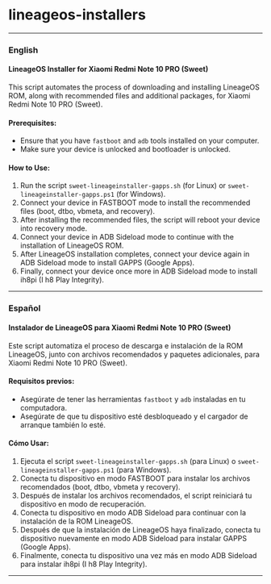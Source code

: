 # lineageos-installers


---

### English

#### LineageOS Installer for Xiaomi Redmi Note 10 PRO (Sweet)

This script automates the process of downloading and installing LineageOS ROM, along with recommended files and additional packages, for Xiaomi Redmi Note 10 PRO (Sweet).

#### Prerequisites:

- Ensure that you have `fastboot` and `adb` tools installed on your computer.
- Make sure your device is unlocked and bootloader is unlocked.

#### How to Use:

1. Run the script `sweet-lineageinstaller-gapps.sh` (for Linux) or `sweet-lineageinstaller-gapps.ps1` (for Windows).
2. Connect your device in FASTBOOT mode to install the recommended files (boot, dtbo, vbmeta, and recovery).
3. After installing the recommended files, the script will reboot your device into recovery mode.
4. Connect your device in ADB Sideload mode to continue with the installation of LineageOS ROM.
5. After LineageOS installation completes, connect your device again in ADB Sideload mode to install GAPPS (Google Apps).
6. Finally, connect your device once more in ADB Sideload mode to install ih8pi (I h8 Play Integrity).

---

### Español

#### Instalador de LineageOS para Xiaomi Redmi Note 10 PRO (Sweet)

Este script automatiza el proceso de descarga e instalación de la ROM LineageOS, junto con archivos recomendados y paquetes adicionales, para Xiaomi Redmi Note 10 PRO (Sweet).

#### Requisitos previos:

- Asegúrate de tener las herramientas `fastboot` y `adb` instaladas en tu computadora.
- Asegúrate de que tu dispositivo esté desbloqueado y el cargador de arranque también lo esté.

#### Cómo Usar:

1. Ejecuta el script `sweet-lineageinstaller-gapps.sh` (para Linux) o `sweet-lineageinstaller-gapps.ps1` (para Windows).
2. Conecta tu dispositivo en modo FASTBOOT para instalar los archivos recomendados (boot, dtbo, vbmeta y recovery).
3. Después de instalar los archivos recomendados, el script reiniciará tu dispositivo en modo de recuperación.
4. Conecta tu dispositivo en modo ADB Sideload para continuar con la instalación de la ROM LineageOS.
5. Después de que la instalación de LineageOS haya finalizado, conecta tu dispositivo nuevamente en modo ADB Sideload para instalar GAPPS (Google Apps).
6. Finalmente, conecta tu dispositivo una vez más en modo ADB Sideload para instalar ih8pi (I h8 Play Integrity).

---
